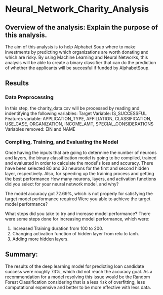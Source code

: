 # Neural_Network_Charity_Analysis
## Overview of the analysis: Explain the purpose of this analysis.
The aim of this analysis is to help Alphabet Soup where to make investments by predicting which organizations are worth donating and which are risky. By using Machine Learning and Neural Networks, this analysis will be able to create a binary classifier that can do the prediction of whether the applicants will be succesful if funded by AlphabetSoup.

## Results

### Data Preprocessing

In this step, the charity_data.csv will be processed by reading and indentifying the following variables:
Target Variable: IS_SUCCESSFUL
Features variable: APPLICATION_TYPE, AFFILIATION, CLASSIFICATION, USE_CASE, ORGANIZATION, INCOME_AMT, SPECIAL_CONSIDERATIONS
Variables removed: EIN and NAME

### Compiling, Training, and Evaluating the Model

Once having the inputs that are going to determine the number of neurons and layers, the binary classification model is going to be compiled, trained and evaluated in order to calculate the model's loss and accuracy.
There have been selected 80 and 30 neurons for the first and second hidden layer, respectively. Also, for speeding up the training process and getting the best performance
How many neurons, layers, and activation functions did you select for your neural network model, and why?

The model accuracy got 72.69%, which is not properly for satisfying the target model performance required
Were you able to achieve the target model performance?

What steps did you take to try and increase model performance?
There were some steps done for increasing model performance, which were:
1. Increased Training duration from 100 to 200. 
2. Changing activation function of hidden layer from relu to tanh.
3. Adding more hidden layers. 

## Summary: 

The results of the deep learning model for predicting loan candidate success were roughly 73%, which did not reach the accuracy goal.
As a recommendation for a model resolving this issue would be the Random Forest Classification considering that is a less risk of overfitting, less computational expensive and better to be more effective with less data.
